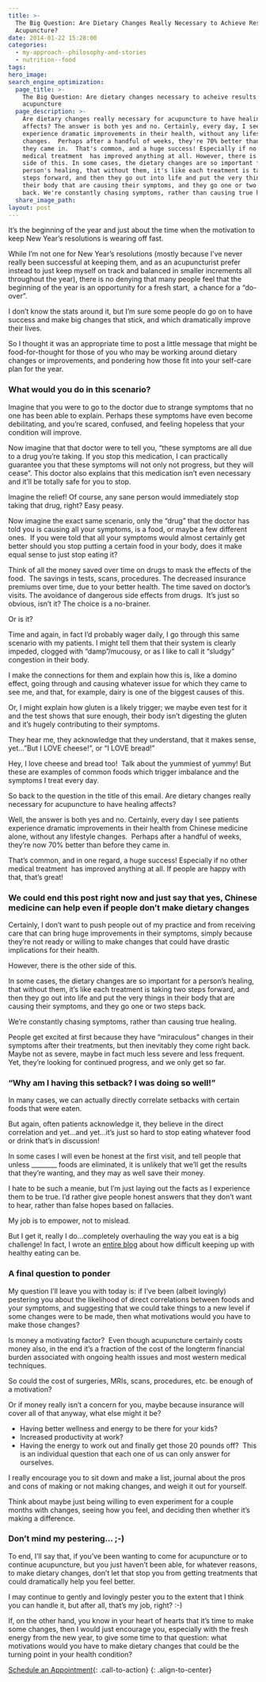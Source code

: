 ```yaml
---
title: >-
  The Big Question: Are Dietary Changes Really Necessary to Achieve Results from
  Acupuncture?
date: 2014-01-22 15:28:00
categories:
  - my-approach--philosophy-and-stories
  - nutrition--food
tags:
hero_image:
search_engine_optimization:
  page_title: >-
    The Big Question: Are dietary changes necessary to acheive results with
    acupuncture
  page_description: >-
    Are dietary changes really necessary for acupuncture to have healing
    affects? The answer is both yes and no. Certainly, every day, I see people
    experience dramatic improvements in their health, without any lifestyle
    changes.  Perhaps after a handful of weeks, they're 70% better than before
    they came in.  That's common, and a huge success! Especially if no other
    medical treatment  has improved anything at all. However, there is the other
    side of this. In some cases, the dietary changes are so important for a
    person's healing, that without them, it's like each treatment is taking two
    steps forward, and then they go out into life and put the very things in
    their body that are causing their symptoms, and they go one or two steps
    back. We're constantly chasing symptoms, rather than causing true healing.
  share_image_path:
layout: post
---
```


It’s the beginning of the year and just about the time when the motivation to keep New Year’s resolutions is wearing off fast.

While I’m not one for New Year’s resolutions (mostly because I’ve never really been successful at keeping them, and as an acupuncturist prefer instead to just keep myself on track and balanced in smaller increments all throughout the year), there is no denying that many people feel that the beginning of the year is an opportunity for a fresh start,&nbsp; a chance for a “do-over”.

I don’t know the stats around it, but I’m sure some people do go on to have success and make big changes that stick, and which dramatically improve their lives.

So I thought it was an appropriate time to post a little message that might be food-for-thought for those of you who may be working around dietary changes or improvements, and pondering how those fit into your self-care plan for the year.

### What would you do in this scenario?

Imagine that you were to go to the doctor due to strange symptoms that no one has been able to explain. Perhaps these symptoms have even become debilitating, and you’re scared, confused, and feeling hopeless that your condition will improve.

Now imagine that that doctor were to tell you, “these symptoms are all due to a drug you’re taking. If you stop this medication, I can practically guarantee you that these symptoms will not only not progress, but they will cease”. This doctor also explains that this medication isn’t even necessary and it’ll be totally safe for you to stop.&nbsp;

Imagine the relief! Of course, any sane person would immediately stop taking that drug, right? Easy peasy.

Now imagine the exact same scenario, only the “drug” that the doctor has told you is causing all your symptoms, is a food, or maybe a few different ones.&nbsp; If you were told that all your symptoms would almost certainly get better should you stop putting a certain food in your body, does it make equal sense to just stop eating it?

Think of all the money saved over time on drugs to mask the effects of the food.&nbsp; The savings in tests, scans, procedures. The decreased insurance premiums over time, due to your better health. The time saved on doctor’s visits. The avoidance of dangerous side effects from drugs.&nbsp; It’s just so obvious, isn’t it? The choice is a no-brainer.

Or is it?&nbsp;

Time and again, in fact I’d probably wager daily, I go through this same scenario with my patients. I might tell them that their system is clearly impeded, clogged with “damp”/mucousy, or as I like to call it “sludgy” congestion in their body. &nbsp;

I make the connections for them and explain how this is, like a domino effect, going through and causing whatever issue for which they came to see me, and that, for example, dairy is one of the biggest causes of this. &nbsp;

Or, I might explain how gluten is a likely trigger; we maybe even test for it and the test shows that sure enough, their body isn’t digesting the gluten and it’s hugely contributing to their symptoms.&nbsp;

They hear me, they acknowledge that they understand, that it makes sense, yet…”But I LOVE cheese!”, or “I LOVE bread!”

Hey, I love cheese and bread too!&nbsp; Talk about the yummiest of yummy! But these are examples of common foods which trigger imbalance and the symptoms I treat every day.

So back to the question in the title of this email. Are dietary changes really necessary for acupuncture to have healing affects?

Well, the answer is both yes and no. Certainly, every day I see patients experience dramatic improvements in their health from Chinese medicine alone, without any lifestyle changes.&nbsp; Perhaps after a handful of weeks, they’re now 70% better than before they came in.&nbsp;

That’s common, and in one regard, a huge success! Especially if no other medical treatment &nbsp;has improved anything at all. If people are happy with that, that’s great!

### We could end this post right now and just say that yes, Chinese medicine can help even if people don’t make dietary changes

Certainly, I don’t want to push people out of my practice and from receiving care that can bring huge improvements in their symptoms, simply because they’re not ready or willing to make changes that could have drastic implications for their health.

However, there is the other side of this.

In some cases, the dietary changes are so important for a person’s healing, that without them, it’s like each treatment is taking two steps forward, and then they go out into life and put the very things in their body that are causing their symptoms, and they go one or two steps back.

We’re constantly chasing symptoms, rather than causing true healing.

People get excited at first because they have “miraculous” changes in their symptoms after their treatments, but then inevitably they come right back. Maybe not as severe, maybe in fact much less severe and less frequent. Yet, they’re looking for continued progress, and we only get so far.

### “Why am I having this setback? I was doing so well!”

In many cases, we can actually directly correlate setbacks with certain foods that were eaten.

But again, often patients acknowledge it, they believe in the direct correlation and yet…and yet…it’s just so hard to stop eating whatever food or drink that’s in discussion!

In some cases I will even be honest at the first visit, and tell people that unless \_\_\_\_\_\_\_\_ foods are eliminated, it is unlikely that we’ll get the results that they’re wanting, and they may as well save their money.&nbsp;

I hate to be such a meanie, but I’m just laying out the facts as I experience them to be true. I’d rather give people honest answers that they don’t want to hear, rather than false hopes based on fallacies.

My job is to empower, not to mislead.

But I get it, really I do…completely overhauling the way you eat is a big challenge! In fact, I wrote an [entire blog](/2016/08/06/portrait-of-a-food-meltdown-even-acupuncturists-must-find-ways-to-keep-keepin-on-when-eating-healthy-feels-too-overwhelming/) about how difficult keeping up with healthy eating can be.

### A final question to ponder

My question I’ll leave you with today is: if I’ve been (albeit lovingly) pestering you about the likelihood of direct correlations between foods and your symptoms, and suggesting that we could take things to a new level if some changes were to be made, then what motivations would you have to make those changes?

Is money a motivating factor?&nbsp; Even though acupuncture certainly costs money also, in the end it’s a fraction of the cost of the longterm financial burden associated with ongoing health issues and most western medical techniques. &nbsp;

So could the cost of surgeries, MRIs, scans, procedures, etc. be enough of a motivation?&nbsp;

Or if money really isn’t a concern for you, maybe because insurance will cover all of that anyway, what else might it be?&nbsp;

* Having better wellness and energy to be there for your kids?
* Increased productivity at work?
* Having the energy to work out and finally get those 20 pounds off?&nbsp; This is an individual question that each one of us can only answer for ourselves.

I really encourage you to sit down and make a list, journal about the pros and cons of making or not making changes, and weigh it out for yourself.

Think about maybe just being willing to even experiment for a couple months with changes, seeing how you feel, and deciding then whether it’s making a difference.

### Don’t mind my pestering… ;-)

To end, I’ll say that, if you’ve been wanting to come for acupuncture or to continue acupuncture, but you just haven’t been able, for whatever reasons, to make dietary changes, don’t let that stop you from getting treatments that could dramatically help you feel better.

I may continue to gently and lovingly pester you to the extent that I think you can handle it, but after all, that’s my job, right? :-)&nbsp;

If, on the other hand, you know in your heart of hearts that it’s time to make some changes, then I would just encourage you, especially with the fresh energy from the new year, to give some time to that question: what motivations would you have to make dietary changes that could be the turning point in your health condition?

[Schedule an Appointment](/make-an-appointment/){: .call-to-action}
{: .align-to-center}